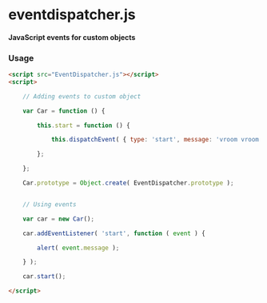eventdispatcher.js
========

#### JavaScript events for custom objects ####

### Usage ###

```html
<script src="EventDispatcher.js"></script>
<script>

	// Adding events to custom object

	var Car = function () {

		this.start = function () {

			this.dispatchEvent( { type: 'start', message: 'vroom vroom!' } );

		};

	};

	Car.prototype = Object.create( EventDispatcher.prototype );


	// Using events

	var car = new Car();

	car.addEventListener( 'start', function ( event ) {

		alert( event.message );

	} );

	car.start();

</script>
```
